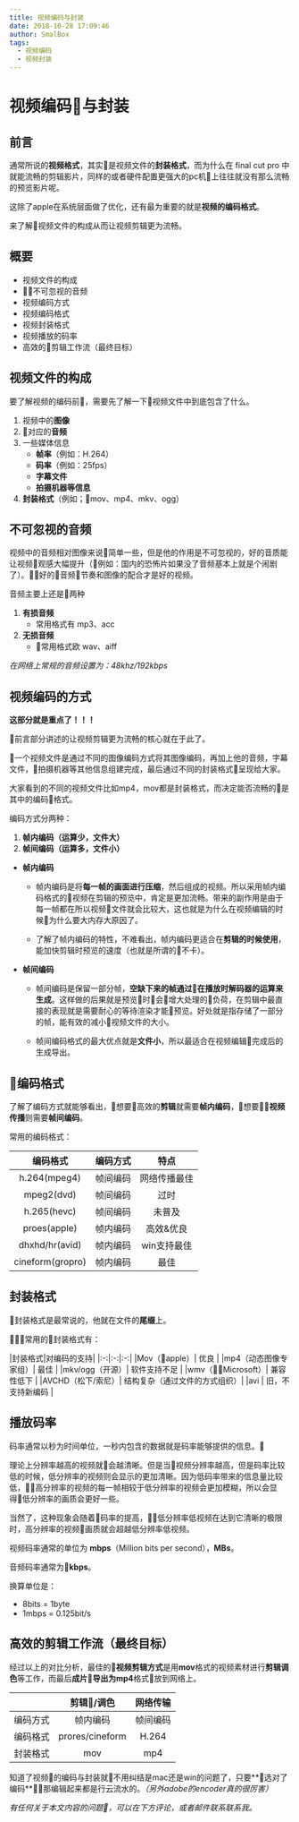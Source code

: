 ```yaml
---
title: 视频编码与封装
date: 2018-10-28 17:09:46
author: SmalBox
tags:
  - 视频编码
  - 视频封装
---
```

# 视频编码与封装

## 前言

  通常所说的**视频格式**，其实是视频文件的**封装格式**，而为什么在 final cut pro 中就能流畅的剪辑影片，同样的或者硬件配置更强大的pc机上往往就没有那么流畅的预览影片呢。

  这除了apple在系统层面做了优化，还有最为重要的就是**视频的编码格式**。

  来了解视频文件的构成从而让视频剪辑更为流畅。

## 概要

  - 视频文件的构成
  - 不可忽视的音频
  - 视频编码方式
  - 视频编码格式
  - 视频封装格式
  - 视频播放的码率
  - 高效的剪辑工作流（最终目标）

## **视频文件的构成**

要了解视频的编码前，需要先了解一下视频文件中到底包含了什么。

  1. 视频中的**图像**
  2. 对应的**音频**
  3. 一些媒体信息
     - **帧率**（例如：H.264）
     - **码率**（例如：25fps） 
     - **字幕文件**
     - **拍摄机器等信息**
  4. **封装格式**（例如；mov、mp4、mkv、ogg）

## **不可忽视的音频**

视频中的音频相对图像来说简单一些，但是他的作用是不可忽视的，好的音质能让视频观感大幅提升（例如：国内的恐怖片如果没了音频基本上就是个闹剧了）。好的音频节奏和图像的配合才是好的视频。

音频主要上还是两种

  1. **有损音频**
     - 常用格式有 mp3、acc
  2. **无损音频**
     - 常用格式欧 wav、aiff

*在网络上常规的音频设置为：48khz/192kbps*

## **视频编码的方式**

**这部分就是重点了！！！**

前言部分讲述的让视频剪辑更为流畅的核心就在于此了。

一个视频文件是通过不同的图像编码方式将其图像编码，再加上他的音频，字幕文件，拍摄机器等其他信息组建完成，最后通过不同的封装格式呈现给大家。

大家看到的不同的视频文件比如mp4，mov都是封装格式，而决定能否流畅的是其中的编码格式。

编码方式分两种：

   1. **帧内编码（运算少，文件大）**
   2. **帧间编码（运算多，文件小）**

  - **帧内编码**
     - 帧内编码是将**每一帧的画面进行压缩**，然后组成的视频。所以采用帧内编码格式的视频在剪辑的预览中，肯定是更加流畅。带来的副作用是由于每一帧都在所以视频文件就会比较大，这也就是为什么在视频编辑的时候为什么要大内存大原因了。
     
     - 了解了帧内编码的特性，不难看出，帧内编码更适合在**剪辑的时候使用**，能加快剪辑时预览的速度（也就是所谓的不卡）。

  - **帧间编码**
     - 帧间编码是保留一部分帧，**空缺下来的帧通过在播放时解码器的运算来生成**。这样做的后果就是预览时会增大处理的负荷，在剪辑中最直接的表现就是需要耐心的等待渲染才能预览。好处就是指存储了一部分的帧，能有效的减小视频文件的大小。

     - 帧间编码格式的最大优点就是**文件小**，所以最适合在视频编辑完成后的生成导出。

## **编码格式**

了解了编码方式就能够看出，想要高效的**剪辑**就需要**帧内编码**，想要**视频传播**则需要**帧间编码**。

常用的编码格式：

|编码格式|编码方式|特点|
|:-:|:-:|:-:|
|h.264(mpeg4) | 帧间编码 | 网络传播最佳 |
|mpeg2(dvd) | 帧间编码 | 过时 |
|h.265(hevc) | 帧间编码 | 未普及 |
|proes(apple) | 帧内编码 | 高效&优良 |
|dhxhd/hr(avid) | 帧内编码 | win支持最佳 |
|cineform(gropro) | 帧内编码 | 最佳 |

## **封装格式**

封装格式是最常说的，他就在文件的**尾缀**上。

常用的封装格式有：

|封装格式|对编码的支持|
|:-:|:-:|:-:|
|Mov（apple）| 优良 |
|mp4（动态图像专家组）|  最佳 |
|mkv/ogg（开源）| 软件支持不足 |
|wmv（Microsoft）| 兼容性低下 |
|AVCHD（松下/索尼）| 结构复杂（通过文件的方式组织）|
|avi | 旧，不支持新编码 |

## **播放码率**

码率通常以秒为时间单位，一秒内包含的数据就是码率能够提供的信息。

理论上分辨率越高的视频就会越清晰。但是当视频分辨率越高，但是码率比较低的时候，低分辨率的视频则会显示的更加清晰。因为低码率带来的信息量比较低，高分辨率的视频的每一帧相较于低分辨率的视频会更加模糊，所以会显得低分辨率的画质会更好一些。

当然了，这种现象会随着码率的提高，低分辨率低视频在达到它清晰的极限时，高分辨率的视频画质就会超越低分辨率低视频。

视频码率通常的单位为 **mbps**（Million bits per second），**MBs**。

音频码率通常为**kbps**。

换算单位是：
   - 8bits = 1byte
   - 1mbps = 0.125bit/s

## **高效的剪辑工作流（最终目标）**

经过以上的对比分析，最佳的**视频剪辑方式**是用**mov**格式的视频素材进行**剪辑调色**等工作，而最后**成片**导出为**mp4**格式放到网络上。

||剪辑/调色|网络传输|
|:-:|:-:|:-:|
|编码方式 | 帧内编码 | 帧间编码 |
|编码格式 | prores/cineform | H.264 |
|封装格式 | mov | mp4 |

知道了视频的编码与封装就不用纠结是mac还是win的问题了，只要**选对了编码**那编辑起来都是行云流水的。*（另外adobe的encoder真的很厉害）*

*有任何关于本文内容的问题，可以在下方评论，或者邮件联系联系我。*